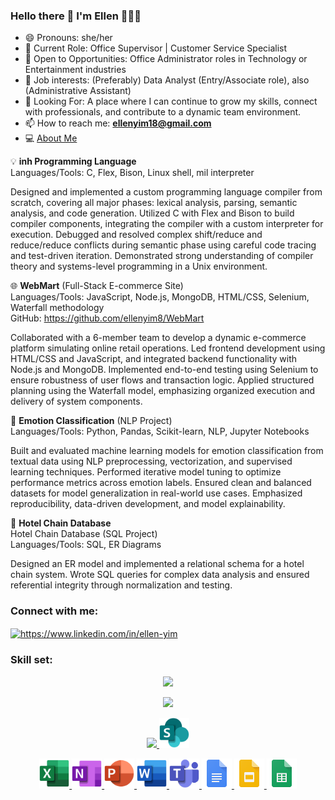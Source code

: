 ### Hello there 👋 I'm Ellen 👩🏻‍💻

- 😄 Pronouns: she/her <br> 
- 🔹 Current Role: Office Supervisor | Customer Service Specialist <br> 
- 🔹 Open to Opportunities: Office Administrator roles in Technology or Entertainment industries <br>
- 🔹 Job interests: (Preferably) Data Analyst (Entry/Associate role),  also (Administrative Assistant) 
- 🔹 Looking For: A place where I can continue to grow my skills, connect with professionals, and contribute to a dynamic team environment.  <br> 
- 📫 How to reach me: <b>ellenyim18@gmail.com</b> <br>
- 💻 [About Me](https://ellenyim8.github.io/ellenyim.github.io/)


💡 **inh Programming Language** <br> 
Languages/Tools: C, Flex, Bison, Linux shell, mil interpreter <br> 

Designed and implemented a custom programming language compiler from scratch, covering all major phases: lexical analysis, parsing, semantic analysis, and code generation.
Utilized C with Flex and Bison to build compiler components, integrating the compiler with a custom interpreter for execution.
Debugged and resolved complex shift/reduce and reduce/reduce conflicts during semantic phase using careful code tracing and test-driven iteration.
Demonstrated strong understanding of compiler theory and systems-level programming in a Unix environment.

<!--- 
🎮 Adventure RPG (Command-Line Game) <br> 
Languages/Tools: C++, Git, GoogleTest, CLI, GitHub Actions 

Developed a turn-based RPG command-line interface game using design patterns (Strategy, Composite) to enforce maintainable, scalable architecture.
Implemented thorough unit testing with GoogleTest and automated CI pipelines via GitHub Actions.
Collaborated in an Agile team using Scrum methodologies and version control with Git.
Practiced clean code principles, modular design, and continuous integration workflows. ---> 

🌐 **WebMart** (Full-Stack E-commerce Site) <br> 
Languages/Tools: JavaScript, Node.js, MongoDB, HTML/CSS, Selenium, Waterfall methodology <br> 
GitHub: https://github.com/ellenyim8/WebMart

Collaborated with a 6-member team to develop a dynamic e-commerce platform simulating online retail operations.
Led frontend development using HTML/CSS and JavaScript, and integrated backend functionality with Node.js and MongoDB.
Implemented end-to-end testing using Selenium to ensure robustness of user flows and transaction logic.
Applied structured planning using the Waterfall model, emphasizing organized execution and delivery of system components.

🧠 **Emotion Classification** (NLP Project) <br> 
Languages/Tools: Python, Pandas, Scikit-learn, NLP, Jupyter Notebooks

Built and evaluated machine learning models for emotion classification from textual data using NLP preprocessing, vectorization, and supervised learning techniques.
Performed iterative model tuning to optimize performance metrics across emotion labels.
Ensured clean and balanced datasets for model generalization in real-world use cases.
Emphasized reproducibility, data-driven development, and model explainability.

🧩 **Hotel Chain Database** <br> 
Hotel Chain Database (SQL Project) <br> 
Languages/Tools: SQL, ER Diagrams 

Designed an ER model and implemented a relational schema for a hotel chain system. Wrote SQL queries for complex data analysis and ensured referential integrity through normalization and testing.




<!----- 
<h3 align="left">Project Reports </h3>

[Movies Forecast](https://github.com/user-attachments/files/16114186/CS105.Final.Project.Report.pdf)

[Hotel Chain Database](https://github.com/user-attachments/files/16114194/CS.166.project.report.pdf)

[Star Trail](https://github.com/user-attachments/files/16114205/CS179N_Report.pdf)
----> 

<h3 align="left">Connect with me:</h3>
<p align="left">
<a href="https://linkedin.com/in/ellen-yim" target="blank"><img align="center" src="https://raw.githubusercontent.com/rahuldkjain/github-profile-readme-generator/master/src/images/icons/Social/linked-in-alt.svg" alt="https://www.linkedin.com/in/ellen-yim" height="30" width="40" /></a>
  
</p>

<h3 align="left">Skill set:</h3>

<p align="center">
  <a href="https://skillicons.dev">
    <img src="https://skillicons.dev/icons?i=git,github,c,vim,bash,cmake,cpp,linux,vscode,visualstudio" />
  </a>
</p>

<p align="center">
  <a href="https://skillicons.dev">
    <img src="https://skillicons.dev/icons?i=py,pycharm,sklearn,pytorch,tensorflow,replit,regex,qt,powershell,postgres" />
  </a>
</p>

<p align="center">
  <a href="https://skillicons.dev">
    <img src="https://skillicons.dev/icons?i=latex,linkedin,discord,html,css,figma,illustrator,photoshop,anaconda" />
    <img src="/src/sharepoint.svg" width="48" height="48"/>
  </a>
</p>


<p align="center">
  <a href="">
    <img src="/src/excel.svg" width="48" height="48"/>
    <img src="/src/onenote.svg" width="48" height="48"/>
    <img src="/src/powerpoint.svg" width="48" height="48"/>
    <img src="/src/word.svg" width="48" height="48"/>
    <img src="/src/teams.svg" width="48" height="48"/>
    <img src="/src/docs_48dp.png" width="48" height="48"/>
    <img src="/src/slides_48dp.png" width="48" height="48"/>
    <img src="/src/sheets_48dp.png" width="48" height="48"/>
<!--     <img src="/src/forms_48dp.png" width="48" height="48"/> ---> 
  </a>  
</p> 


<!--
**ellenyim8/ellenyim8** is a ✨ _special_ ✨ repository because its `README.md` (this file) appears on your GitHub profile.
Here are some ideas to get you started:
- 🔭 I’m currently working on ...
- 🌱 I’m currently learning ...
- 👯 I’m looking to collaborate on ...
- 🤔 I’m looking for help with ...
- 💬 Ask me about ...
- 📫 How to reach me: ...
- 😄 Pronouns: ...
- ⚡ Fun fact: ...
-->
